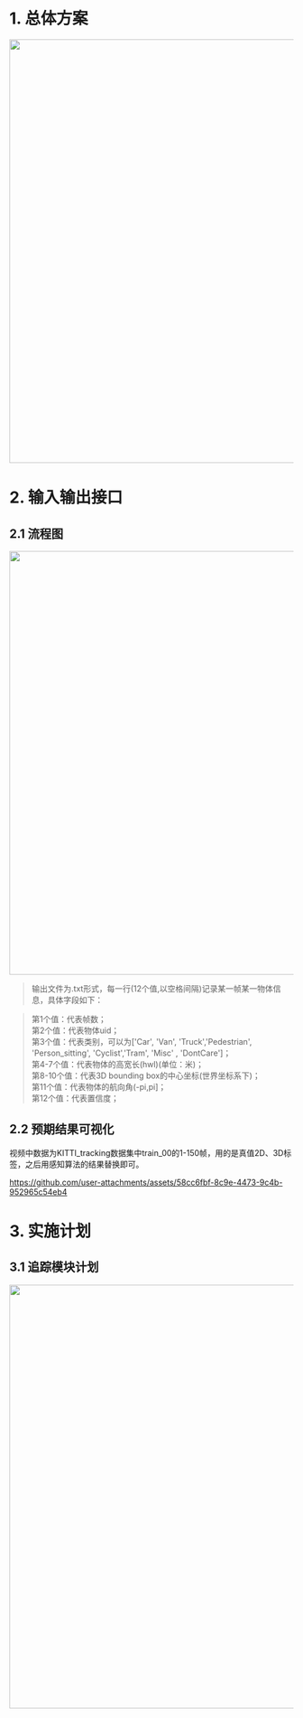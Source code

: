 # 1. 总体方案

<div align=center>
<img src="https://github.com/tianshapojun/Saimo/assets/10208337/779d131f-c76b-4c8b-890e-52ab9fae1c4f" width="750px">
</div>

# 2. 输入输出接口
## 2.1 流程图

<div align=center>
<img src="https://github.com/user-attachments/assets/4f8dc1a4-6d0f-4cde-990c-2478695e3b6e" width="750px">
</div>

> 输出文件为.txt形式，每一行(12个值,以空格间隔)记录某一帧某一物体信息，具体字段如下：

> 第1个值：代表帧数；    
> 第2个值：代表物体uid；   
> 第3个值：代表类别，可以为['Car', 'Van', 'Truck','Pedestrian', 'Person_sitting', 'Cyclist','Tram', 'Misc' , 'DontCare']；     
> 第4-7个值：代表物体的高宽长(hwl)(单位：米)；  
> 第8-10个值：代表3D bounding box的中心坐标(世界坐标系下)；  
> 第11个值：代表物体的航向角(-pi,pi]；  
> 第12个值：代表置信度；

## 2.2 预期结果可视化
视频中数据为KITTI_tracking数据集中train_00的1-150帧，用的是真值2D、3D标签，之后用感知算法的结果替换即可。

https://github.com/user-attachments/assets/58cc6fbf-8c9e-4473-9c4b-952965c54eb4

# 3. 实施计划
## 3.1 追踪模块计划

<img src="https://github.com/tianshapojun/Saimo/assets/10208337/bc21ce88-85a4-4fab-b363-be15917299cf" width="750px">

